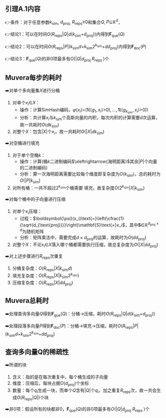 ## 引理$\textbf{A.1}$内容

👉条件：对于任意参数$k_{\text{sim}}$, $d_{\text{proj}}$, $R_{\text{reps}}\text{≥}0$和集合$Q,P\text{⊆}\mathbb{R}^{d}$，

👉结论$1$：可以在时间$O(R_{\text{reps}}|Q|d(k_{\text{sim}}\text{+}d_{\mathrm{proj}}))$内得到$\mathbf{F}_{\text{que}}(Q)$

👉结论$2$：可以在时间$O(R_{\text{reps}}|P|(k_{\text{sim}}d\text{+}k_{\text{sim}}2^{k_{\text{sim}}}\text{+}dd_{\mathrm{proj}})$内得到$\mathbf{F}_{\text{doc}}(P)$ 

👉结论$3$：$\mathbf{F}_{\text{que}}(Q)$的非$0$项最多有$O\left(|Q| d_{\text {proj }} R_{\text {reps }}\right)$个

## $\textbf{Muvera}$每步的耗时

➡️对单个多向量集$X$进行分桶

1. 对单个$x_i\text{∈}X$：
   - 操作：计算$\text{SimHash}$编码，$\varphi(x_i)\text{=}\left(\mathbf{1}\left(\left\langle g_{1}, x_i\right\rangle\text{>}0\right), \ldots, \mathbf{1}\left(\left\langle g_{k_{\text{sim}}}, x_i\right\rangle\text{>}0\right)\right)$
   - 分析：共计算$x_i$与$k_{\text{sim}}$个高斯向量的内积，每次内积的计算需要$d$次运算，故一共耗时$O(dk_{\text{sim}})$ 
2. 对整个$X$：包含$|X|$个$x_i$，故一共耗时$O(|X|dk_{\text{sim}})$ 

➡️对空桶进行填充

1. 对于单个空桶$k$：
   - 操作：计算(桶$k$二进制编码$\xleftrightarrow{海明距离}$其余$|P|$个向量的二进制编码)
   - 分析：算一次海明距离需要比较每个维度即复杂度为$O(k_{\text{sim}})$，总的耗时为$O(|P|k_{\text{sim}})$ 
2. 对所有桶：一共不超过$2^{k_{\text{sim}}}$个桶需要 填充，故复杂度$O(2^{k_{\text{sim}}}|X|k_{\text{sim}})$ 

➡️对每个桶中的子向量进行压缩

1. 对单个$x_i$压缩：
   - 过程：$\boldsymbol{\psi}(x_i)\text{=}\left(\cfrac{1}{\sqrt{d_{\text{proj}}}}\right)\mathbf{S}\text{×}x_i$，其中$\mathbf{S}\text{∈}\mathbb{R}^{d_{\text{proj}} \times d}$为随机矩阵
   - 分析：矩阵乘法中，需要完成$d×d_{\mathrm{proj}}$的运算，故耗时为$O(dd_{\mathrm{proj}})$ 
2. 对整个$X$：不论$x_i\text{∈}X$落入哪个桶都需要执行压缩，故总复杂度为$O(|X|dd_{\mathrm{proj}})$ 

➡️对上述步骤进行$R_{\text{reps}}$次重复

1. 分桶复杂度：$O(R_{\text{reps}}|X|k_{\text{sim}}d)$ 
2. 填充复杂度：$O(R_{\text{reps}}|X|k_{\text{sim}}2^{k_{\text{sim}}})$ 
3. 压缩复杂度：$O(R_{\text{reps}}|X|dd_{\mathrm{proj}})$ 

## $\textbf{Muvera}$总耗时

➡️处理查询多向量$Q$得到$\mathbf{F}_{\text{que}}(Q)$：分桶$\text{→}$压缩，耗时$O(R_{\text{reps}}|Q|d(k_{\text{sim}}\text{+}d_{\mathrm{proj}}))$ 

➡️处理段落多向量$P$得到$\mathbf{F}_{\text{doc}}(P)$：分桶$\text{→}$填充$\text{→}$压缩，耗时$O(R_{\text{reps}}|P|(k_{\text{sim}}d\text{+}k_{\text{sim}}2^{k_{\text{sim}}}\text{+}dd_{\mathrm{proj}})$ 

## 查询多向量$\boldsymbol{Q}$的稀疏性

➡️所谓的块

1. 含义：指的是在每次重复中，每个桶生成的子向量
2. 维度：压缩后，每块占据$O(d_{\mathrm{proj}})$个坐标
3. 数量：每个$q_i$生成一块，而单个$Q$含有$|Q|$个$q_i$，加之重复$R_{\text{reps}}$次，故一共会生成$O\left(R_{\text {reps}}|Q|\right)$个块

➡️非$0$项：假设所有的块都非$0$，$\mathbf{F}_{\text{que}}(Q)$的非$0$项最多有$O\left(|Q| d_{\text {proj }} R_{\text {reps }}\right)$个